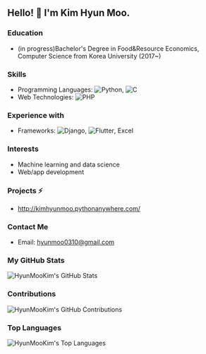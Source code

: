 ## Hello! 👋 I'm Kim Hyun Moo.

### Education
- (in progress)Bachelor's Degree in Food&Resource Economics, Computer Science from Korea University (2017~)

### Skills 
- Programming Languages: ![Python](https://img.shields.io/badge/-Python-blue), ![C](https://img.shields.io/badge/-C-orange)
- Web Technologies: ![PHP](https://img.shields.io/badge/-PHP-purple)
  
### Experience with 
- Frameworks: ![Django](https://img.shields.io/badge/-Django-green), ![Flutter](https://img.shields.io/badge/-Flutter-blue), Excel

### Interests 
- Machine learning and data science
- Web/app development

### Projects ⚡
- http://kimhyunmoo.pythonanywhere.com/ 

### Contact Me 
- Email: hyunmoo0310@gmail.com

### My GitHub Stats
![HyunMooKim's GitHub Stats](https://github-readme-stats.vercel.app/api?username=HyunMooKim&show_icons=true&theme=dark)

### Contributions
![HyunMooKim's GitHub Contributions](https://github-readme-streak-stats.herokuapp.com/?user=HyunMooKim&theme=dark)

### Top Languages
![HyunMooKim's Top Languages](https://github-readme-stats.vercel.app/api/top-langs/?username=HyunMooKim&layout=compact&theme=dark)


<!--
**HyunMooKim/HyunMooKim** is a ✨ _special_ ✨ repository because its `README.md` (this file) appears on your GitHub profile.

Here are some ideas to get you started:

- 🔭 I’m currently working on ...
- 🌱 I’m currently learning ...
- 👯 I’m looking to collaborate on ...
- 🤔 I’m looking for help with ...
- 💬 Ask me about ...
- 📫 How to reach me: ...
- 😄 Pronouns: ...
- ⚡ Fun fact: ...
-->
